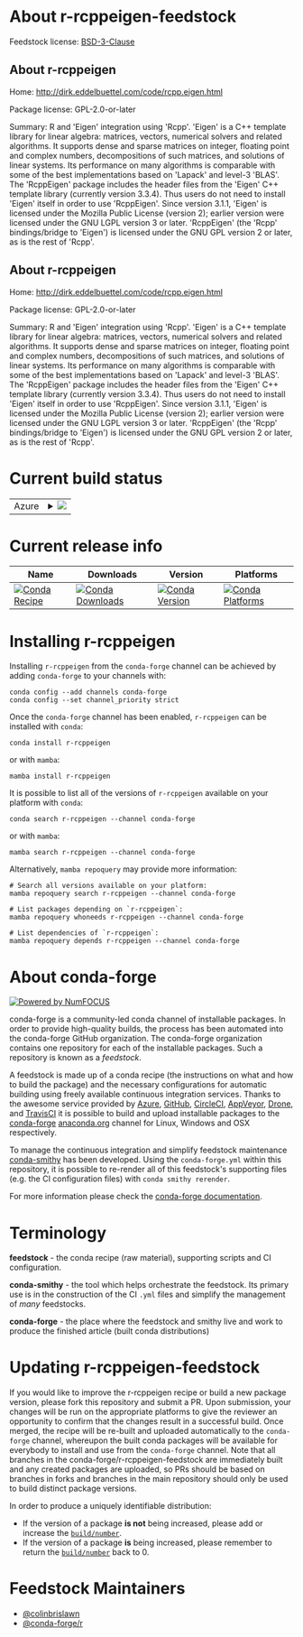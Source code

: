 About r-rcppeigen-feedstock
===========================

Feedstock license: [BSD-3-Clause](https://github.com/conda-forge/r-rcppeigen-feedstock/blob/main/LICENSE.txt)


About r-rcppeigen
-----------------

Home: http://dirk.eddelbuettel.com/code/rcpp.eigen.html

Package license: GPL-2.0-or-later

Summary: R and 'Eigen' integration using 'Rcpp'. 'Eigen' is a C++ template library for linear algebra: matrices, vectors, numerical solvers and related algorithms.  It supports dense and sparse matrices on integer, floating point and complex numbers, decompositions of such matrices, and solutions of linear systems. Its performance on many algorithms is comparable with some of the best implementations based on 'Lapack' and level-3 'BLAS'. The 'RcppEigen' package includes the header files from the 'Eigen' C++ template library (currently version 3.3.4). Thus users do not need to install 'Eigen' itself in order to use 'RcppEigen'. Since version 3.1.1, 'Eigen' is licensed under the Mozilla Public License (version 2); earlier version were licensed under the GNU LGPL version 3 or later. 'RcppEigen' (the 'Rcpp' bindings/bridge to 'Eigen') is licensed under the GNU GPL version 2 or later, as is the rest of 'Rcpp'.

About r-rcppeigen
-----------------

Home: http://dirk.eddelbuettel.com/code/rcpp.eigen.html

Package license: GPL-2.0-or-later

Summary: R and 'Eigen' integration using 'Rcpp'. 'Eigen' is a C++ template library for linear algebra: matrices, vectors, numerical solvers and related algorithms.  It supports dense and sparse matrices on integer, floating point and complex numbers, decompositions of such matrices, and solutions of linear systems. Its performance on many algorithms is comparable with some of the best implementations based on 'Lapack' and level-3 'BLAS'. The 'RcppEigen' package includes the header files from the 'Eigen' C++ template library (currently version 3.3.4). Thus users do not need to install 'Eigen' itself in order to use 'RcppEigen'. Since version 3.1.1, 'Eigen' is licensed under the Mozilla Public License (version 2); earlier version were licensed under the GNU LGPL version 3 or later. 'RcppEigen' (the 'Rcpp' bindings/bridge to 'Eigen') is licensed under the GNU GPL version 2 or later, as is the rest of 'Rcpp'.

Current build status
====================


<table>
    
  <tr>
    <td>Azure</td>
    <td>
      <details>
        <summary>
          <a href="https://dev.azure.com/conda-forge/feedstock-builds/_build/latest?definitionId=1518&branchName=main">
            <img src="https://dev.azure.com/conda-forge/feedstock-builds/_apis/build/status/r-rcppeigen-feedstock?branchName=main">
          </a>
        </summary>
        <table>
          <thead><tr><th>Variant</th><th>Status</th></tr></thead>
          <tbody><tr>
              <td>linux_64_r_base4.2</td>
              <td>
                <a href="https://dev.azure.com/conda-forge/feedstock-builds/_build/latest?definitionId=1518&branchName=main">
                  <img src="https://dev.azure.com/conda-forge/feedstock-builds/_apis/build/status/r-rcppeigen-feedstock?branchName=main&jobName=linux&configuration=linux%20linux_64_r_base4.2" alt="variant">
                </a>
              </td>
            </tr><tr>
              <td>linux_64_r_base4.3</td>
              <td>
                <a href="https://dev.azure.com/conda-forge/feedstock-builds/_build/latest?definitionId=1518&branchName=main">
                  <img src="https://dev.azure.com/conda-forge/feedstock-builds/_apis/build/status/r-rcppeigen-feedstock?branchName=main&jobName=linux&configuration=linux%20linux_64_r_base4.3" alt="variant">
                </a>
              </td>
            </tr><tr>
              <td>linux_aarch64_r_base4.2</td>
              <td>
                <a href="https://dev.azure.com/conda-forge/feedstock-builds/_build/latest?definitionId=1518&branchName=main">
                  <img src="https://dev.azure.com/conda-forge/feedstock-builds/_apis/build/status/r-rcppeigen-feedstock?branchName=main&jobName=linux&configuration=linux%20linux_aarch64_r_base4.2" alt="variant">
                </a>
              </td>
            </tr><tr>
              <td>linux_aarch64_r_base4.3</td>
              <td>
                <a href="https://dev.azure.com/conda-forge/feedstock-builds/_build/latest?definitionId=1518&branchName=main">
                  <img src="https://dev.azure.com/conda-forge/feedstock-builds/_apis/build/status/r-rcppeigen-feedstock?branchName=main&jobName=linux&configuration=linux%20linux_aarch64_r_base4.3" alt="variant">
                </a>
              </td>
            </tr><tr>
              <td>linux_ppc64le_r_base4.2</td>
              <td>
                <a href="https://dev.azure.com/conda-forge/feedstock-builds/_build/latest?definitionId=1518&branchName=main">
                  <img src="https://dev.azure.com/conda-forge/feedstock-builds/_apis/build/status/r-rcppeigen-feedstock?branchName=main&jobName=linux&configuration=linux%20linux_ppc64le_r_base4.2" alt="variant">
                </a>
              </td>
            </tr><tr>
              <td>linux_ppc64le_r_base4.3</td>
              <td>
                <a href="https://dev.azure.com/conda-forge/feedstock-builds/_build/latest?definitionId=1518&branchName=main">
                  <img src="https://dev.azure.com/conda-forge/feedstock-builds/_apis/build/status/r-rcppeigen-feedstock?branchName=main&jobName=linux&configuration=linux%20linux_ppc64le_r_base4.3" alt="variant">
                </a>
              </td>
            </tr><tr>
              <td>osx_64_r_base4.2</td>
              <td>
                <a href="https://dev.azure.com/conda-forge/feedstock-builds/_build/latest?definitionId=1518&branchName=main">
                  <img src="https://dev.azure.com/conda-forge/feedstock-builds/_apis/build/status/r-rcppeigen-feedstock?branchName=main&jobName=osx&configuration=osx%20osx_64_r_base4.2" alt="variant">
                </a>
              </td>
            </tr><tr>
              <td>osx_64_r_base4.3</td>
              <td>
                <a href="https://dev.azure.com/conda-forge/feedstock-builds/_build/latest?definitionId=1518&branchName=main">
                  <img src="https://dev.azure.com/conda-forge/feedstock-builds/_apis/build/status/r-rcppeigen-feedstock?branchName=main&jobName=osx&configuration=osx%20osx_64_r_base4.3" alt="variant">
                </a>
              </td>
            </tr><tr>
              <td>osx_arm64_r_base4.2</td>
              <td>
                <a href="https://dev.azure.com/conda-forge/feedstock-builds/_build/latest?definitionId=1518&branchName=main">
                  <img src="https://dev.azure.com/conda-forge/feedstock-builds/_apis/build/status/r-rcppeigen-feedstock?branchName=main&jobName=osx&configuration=osx%20osx_arm64_r_base4.2" alt="variant">
                </a>
              </td>
            </tr><tr>
              <td>osx_arm64_r_base4.3</td>
              <td>
                <a href="https://dev.azure.com/conda-forge/feedstock-builds/_build/latest?definitionId=1518&branchName=main">
                  <img src="https://dev.azure.com/conda-forge/feedstock-builds/_apis/build/status/r-rcppeigen-feedstock?branchName=main&jobName=osx&configuration=osx%20osx_arm64_r_base4.3" alt="variant">
                </a>
              </td>
            </tr><tr>
              <td>win_64</td>
              <td>
                <a href="https://dev.azure.com/conda-forge/feedstock-builds/_build/latest?definitionId=1518&branchName=main">
                  <img src="https://dev.azure.com/conda-forge/feedstock-builds/_apis/build/status/r-rcppeigen-feedstock?branchName=main&jobName=win&configuration=win%20win_64_" alt="variant">
                </a>
              </td>
            </tr>
          </tbody>
        </table>
      </details>
    </td>
  </tr>
</table>

Current release info
====================

| Name | Downloads | Version | Platforms |
| --- | --- | --- | --- |
| [![Conda Recipe](https://img.shields.io/badge/recipe-r--rcppeigen-green.svg)](https://anaconda.org/conda-forge/r-rcppeigen) | [![Conda Downloads](https://img.shields.io/conda/dn/conda-forge/r-rcppeigen.svg)](https://anaconda.org/conda-forge/r-rcppeigen) | [![Conda Version](https://img.shields.io/conda/vn/conda-forge/r-rcppeigen.svg)](https://anaconda.org/conda-forge/r-rcppeigen) | [![Conda Platforms](https://img.shields.io/conda/pn/conda-forge/r-rcppeigen.svg)](https://anaconda.org/conda-forge/r-rcppeigen) |

Installing r-rcppeigen
======================

Installing `r-rcppeigen` from the `conda-forge` channel can be achieved by adding `conda-forge` to your channels with:

```
conda config --add channels conda-forge
conda config --set channel_priority strict
```

Once the `conda-forge` channel has been enabled, `r-rcppeigen` can be installed with `conda`:

```
conda install r-rcppeigen
```

or with `mamba`:

```
mamba install r-rcppeigen
```

It is possible to list all of the versions of `r-rcppeigen` available on your platform with `conda`:

```
conda search r-rcppeigen --channel conda-forge
```

or with `mamba`:

```
mamba search r-rcppeigen --channel conda-forge
```

Alternatively, `mamba repoquery` may provide more information:

```
# Search all versions available on your platform:
mamba repoquery search r-rcppeigen --channel conda-forge

# List packages depending on `r-rcppeigen`:
mamba repoquery whoneeds r-rcppeigen --channel conda-forge

# List dependencies of `r-rcppeigen`:
mamba repoquery depends r-rcppeigen --channel conda-forge
```


About conda-forge
=================

[![Powered by
NumFOCUS](https://img.shields.io/badge/powered%20by-NumFOCUS-orange.svg?style=flat&colorA=E1523D&colorB=007D8A)](https://numfocus.org)

conda-forge is a community-led conda channel of installable packages.
In order to provide high-quality builds, the process has been automated into the
conda-forge GitHub organization. The conda-forge organization contains one repository
for each of the installable packages. Such a repository is known as a *feedstock*.

A feedstock is made up of a conda recipe (the instructions on what and how to build
the package) and the necessary configurations for automatic building using freely
available continuous integration services. Thanks to the awesome service provided by
[Azure](https://azure.microsoft.com/en-us/services/devops/), [GitHub](https://github.com/),
[CircleCI](https://circleci.com/), [AppVeyor](https://www.appveyor.com/),
[Drone](https://cloud.drone.io/welcome), and [TravisCI](https://travis-ci.com/)
it is possible to build and upload installable packages to the
[conda-forge](https://anaconda.org/conda-forge) [anaconda.org](https://anaconda.org/)
channel for Linux, Windows and OSX respectively.

To manage the continuous integration and simplify feedstock maintenance
[conda-smithy](https://github.com/conda-forge/conda-smithy) has been developed.
Using the ``conda-forge.yml`` within this repository, it is possible to re-render all of
this feedstock's supporting files (e.g. the CI configuration files) with ``conda smithy rerender``.

For more information please check the [conda-forge documentation](https://conda-forge.org/docs/).

Terminology
===========

**feedstock** - the conda recipe (raw material), supporting scripts and CI configuration.

**conda-smithy** - the tool which helps orchestrate the feedstock.
                   Its primary use is in the construction of the CI ``.yml`` files
                   and simplify the management of *many* feedstocks.

**conda-forge** - the place where the feedstock and smithy live and work to
                  produce the finished article (built conda distributions)


Updating r-rcppeigen-feedstock
==============================

If you would like to improve the r-rcppeigen recipe or build a new
package version, please fork this repository and submit a PR. Upon submission,
your changes will be run on the appropriate platforms to give the reviewer an
opportunity to confirm that the changes result in a successful build. Once
merged, the recipe will be re-built and uploaded automatically to the
`conda-forge` channel, whereupon the built conda packages will be available for
everybody to install and use from the `conda-forge` channel.
Note that all branches in the conda-forge/r-rcppeigen-feedstock are
immediately built and any created packages are uploaded, so PRs should be based
on branches in forks and branches in the main repository should only be used to
build distinct package versions.

In order to produce a uniquely identifiable distribution:
 * If the version of a package **is not** being increased, please add or increase
   the [``build/number``](https://docs.conda.io/projects/conda-build/en/latest/resources/define-metadata.html#build-number-and-string).
 * If the version of a package **is** being increased, please remember to return
   the [``build/number``](https://docs.conda.io/projects/conda-build/en/latest/resources/define-metadata.html#build-number-and-string)
   back to 0.

Feedstock Maintainers
=====================

* [@colinbrislawn](https://github.com/colinbrislawn/)
* [@conda-forge/r](https://github.com/conda-forge/r/)

